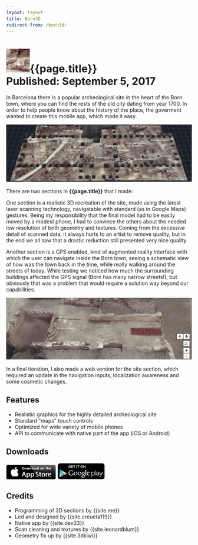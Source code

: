 ```yaml
---
layout: layout
title: Born3D
redirect-from: /born3d/
---
```


<h1>
<img src="../images/born3d.png">{{page.title}}
<section class="byline">Published: September 5, 2017</section>
</h1>

In Barcelona there is a popular archeological site in the heart of the Born town, where you can find the rests of the old city dating from year 1700. In order to help people know about the history of the place, the goverment wanted to create this mobile app, which made it easy.

![Born3D screenshot 1](../images/born3d_1_scr.png)

There are two sections in **{{page.title}}** that I made:

One section is a realistic 3D recreation of the site, made using the latest laser scanning technology, navigatable with standard (as in Google Maps) gestures. Being my responsibility that the final model had to be easily moved by a modest phone, I had to convince the others about the needed low resolution of both geometry and textures. Coming from the excessive detail of scanned data, it always hurts to an artist to remove quality, but in the end we all saw that a drastic reduction still presented very nice quality.

Another section is a GPS enabled, kind of augmented reality interface with which the user can navigate inside the Born town, seeing a schematic view of how was the town back in the time, while really walking around the streets of today. While testing we noticed how much the surrounding buildings affected the GPS signal (Born has many narrow streets!), but obviously that was a problem that would require a solution way beyond our capabilities.

![Born3D screenshot 2](../images/born3d_2_scr.png)

In a final iteration, I also made a web version for the site section, which required an update in the navigation inputs, localization awareness and some cosmetic changes.

Features
---
  
- <i class="icon icon-ok"></i>Realistic graphics for the highly detailed archeological site
- <i class="icon icon-ok"></i>Standard "maps" touch controls
- <i class="icon icon-ok"></i>Optimized for wide variety of mobile phones
- <i class="icon icon-ok"></i>API to communicate with native part of the app (iOS or Android)

Downloads
---

[![Get it on AppStore](../images/badge_AppStore.png)](https://apps.apple.com/app/born-3d/id968390848)
[![Get it on GooglePlay](../images/badge_GooglePlay.png)](https://play.google.com/store/apps/details?id=cat.bcn.born3d)

Credits
---

- Programming of 3D sections by {{site.me}}
- Led and designed by {{site.creueta119}}
- Native app by {{site.dev33}}
- Scan cleaning and textures by {{site.leonardblum}}
- Geometry fix up by {{site.3dkiwi}}
